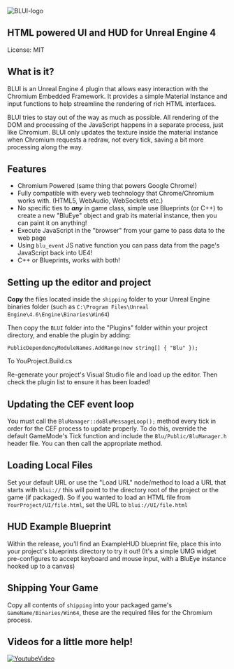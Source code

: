 ![BLUI-logo](https://cloud.githubusercontent.com/assets/1334174/5969395/201a1202-a7f1-11e4-98a4-12bc6793f830.png)

## HTML powered UI and HUD for Unreal Engine 4

License: MIT

What is it?
---------------------------------------
BLUI is an Unreal Engine 4 plugin that allows easy interaction with the Chromium Embedded Framework. It provides a simple Material Instance and input functions to help streamline the rendering of rich HTML interfaces.

BLUI tries to stay out of the way as much as possible. All rendering of the DOM and processing of the JavaScript happens in a separate process, just like Chromium. BLUI only updates the texture inside the material instance when Chromium requests a redraw, not every tick, saving a bit more processing along the way.

Features
---------------------------------------
+ Chromium Powered (same thing that powers Google Chrome!)
+ Fully compatible with every web technology that Chrome/Chromium works with. (HTML5, WebAudio, WebSockets etc.)
+ No specific ties to ***any*** in game class, simple use Blueprints (or C++) to create a new "BluEye" object and grab its material instance, then you can paint it on anything!
+ Execute JavaScript in the "browser" from your game to pass data to the web page
+ Using `blu_event` JS native function you can pass data from the page's JavaScript back into UE4!
+ C++ or Blueprints, works with both!

Setting up the editor and project
---------------------------------------
**Copy** the files located inside the `shipping` folder to your Unreal Engine binaries folder (such as `C:\Program Files\Unreal Engine\4.6\Engine\Binaries\Win64`)

Then copy the `BLUI` folder into the "Plugins" folder within your project directory, and enable the plugin by adding:

```
PublicDependencyModuleNames.AddRange(new string[] { "Blu" });
```

To YouProject.Build.cs


Re-generate your project's Visual Studio file and load up the editor. Then check the plugin list to ensure it has been loaded!

Updating the CEF event loop
---------------------------------------
You must call the `BluManager::doBluMessageLoop();` method every tick in order for the CEF process to update properly. To do this, override the default GameMode's Tick function and include the `Blu/Public/BluManager.h` header file. You can then call the appropriate method.


Loading Local Files
---------------------------------------
Set your default URL or use the "Load URL" node/method to load a URL that starts with `blui://` this will point to the directory root of the project or the game (if packaged). So if you wanted to load an HTML file from `YourProject/UI/file.html`, set the URL to `blui://UI/file.html`


HUD Example Blueprint
---------------------------------------
Within the release, you'll find an ExampleHUD blueprint file, place this into your project's blueprints directory to try it out! (It's a simple UMG widget pre-configures to accept keyboard and mouse input, with a BluEye instance hooked up to a canvas)


Shipping Your Game
---------------------------------------
Copy all contents of `shipping` into your packaged game's `GameName/Binaries/Win64`, these are the required files for the Chromium process.

Videos for a little more help!
---------------------------------------
[![YoutubeVideo](http://img.youtube.com/vi/VCPhsxd5rTE/0.jpg)](https://www.youtube.com/watch?v=VCPhsxd5rTE)
